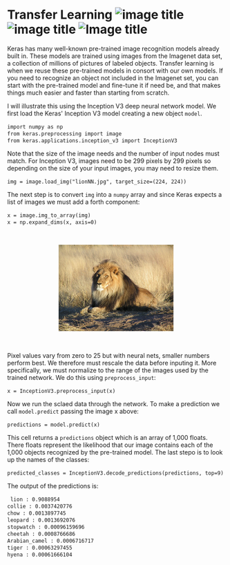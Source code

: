 # Transfer Learning ![image title](https://img.shields.io/badge/python-v3.6-green.svg) ![image title](https://img.shields.io/badge/keras-v2.1.5-red.svg) ![Image title](https://img.shields.io/badge/numpy-1.14.2-green.svg)


Keras has many well-known pre-trained image recognition models already built in. These models are trained using images from the Imagenet data set, a collection of millions of pictures of labeled objects. Transfer learning is when we reuse these pre-trained models in consort with our own models. If you need to recognize an object not included in the Imagenet set, you can start with the pre-trained model and fine-tune it if need be, and that makes things much easier and faster than starting from scratch. 

I will illustrate this using the Inception V3 deep neural network model. We first load the Keras' Inception V3 model creating a new object `model`. 
```
import numpy as np
from keras.preprocessing import image
from keras.applications.inception_v3 import InceptionV3
```
Note that the size of the image needs and the number of input nodes must match. For Inception V3, images need to be 299 pixels by 299 pixels so depending on the size of your input images, you may need to resize them.
```
img = image.load_img("lionNN.jpg", target_size=(224, 224))
```
The next step is to convert `img` into a `numpy` array and since Keras expects a list of images we must add a forth component:

```
x = image.img_to_array(img)
x = np.expand_dims(x, axis=0)
```

<br>
<p align="center">
  <img src="images/lionNN.jpg",width="150" height="200">
</p>
<br>

Pixel values vary from zero to 25 but with neural nets, smaller numbers perform best. We therefore must rescale the data before inputing it. More specifically, we must normalize to the range of the images used by the trained network. We do this using `preprocess_input`:
```
x = InceptionV3.preprocess_input(x)
```
Now we run the sclaed data through the network. To make a prediction we call `model.predict` passing the image x above:
```
predictions = model.predict(x)
```
This cell returns a `predictions` object which is an array of 1,000 floats. There floats represent the likelihood that our image contains each of the 1,000 objects recognized by the pre-trained model. The last stepo is to look up the names of the classes:
```
predicted_classes = InceptionV3.decode_predictions(predictions, top=9)
```
The output of the predictions is:
```
 lion : 0.9088954
collie : 0.0037420776
chow : 0.0013897745
leopard : 0.0013692076
stopwatch : 0.00096159696
cheetah : 0.0008766686
Arabian_camel : 0.0006716717
tiger : 0.00063297455
hyena : 0.00061666104
 ```
 
